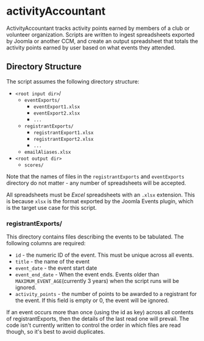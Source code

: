 # activityAccountant

ActivityAccountant tracks activity points earned by members of a club or volunteer organization. Scripts are written to ingest spreadsheets exported by Joomla or another CCM, and create an output spreadsheet that totals the activity points earned by user based on what events they attended.

## Directory Structure

The script assumes the following directory structure:

* `<root input dir>`/
  * `eventExports/`
    * `eventExport1.xlsx`
    * `eventExport2.xlsx`
    * `...`
  * `registrantExports/`
    * `registrantExport1.xlsx`
    * `registrantExport2.xlsx`
    * `...`
  * `emailAliases.xlsx`
* `<root output dir>`
  * `scores/`

Note that the names of files in the `registrantExports` and `eventExports` directory do not matter - any number of spreadsheets will be accepted. 

All spreadsheets must be *Excel* spreadsheets with an `.xlsx` extension. This is because `xlsx` is the format exported by the Joomla Events plugin, which is the target use case for this script.

### registrantExports/

This directory contains files describing the events to be tabulated. The following columns are required:

* `id` - the numeric ID of the event. This must be unique across all events.
* `title` - the name of the event
* `event_date` - the event start date
* `event_end_date` - When the event ends. Events older than `MAXIMUM_EVENT_AGE`(currently 3 years) when the script runs will be ignored. 
* `activity_points` - the number of points to be awarded to a registrant for the event. If this field is empty or 0, the event will be ignored.

If an event occurs more than once (using the id as key) across all contents of registrantExports, then the details of the last read one will prevail. The code isn't currently written to control the order in which files are read though, so it's best to avoid duplicates.
